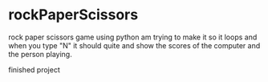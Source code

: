 # rockPaperScissors
rock paper scissors game using python
am trying to make it so it loops and when you type "N" it should quite and show the scores of the computer and the person playing.



finished project

